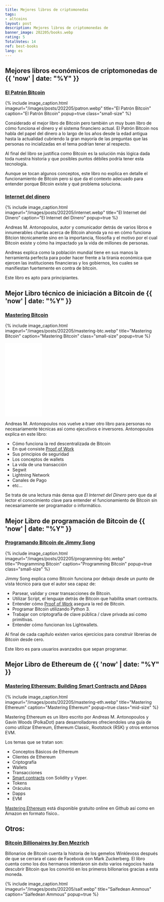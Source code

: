 ```yaml
---
title: Mejores libros de criptomonedas 
tags:
- altcoins
layout: post
description: Mejores libros de criptomonedas de 
banner_image: 202205/books.webp
rating: 5
TotalVotes: 14
ref: best-books
lang: es
---
```


<style>
.mid-size {
	width:  50%;
}
.small-size {
	width:  30%;
}
.mid-height {
	max-width: 400px;
}
</style>

## Mejores libros económicos de criptomonedas de {{ 'now' | date: "%Y" }}

### <a rel="nofollow" href="https://amzn.to/3wwlJ7U" >El Patrón Bitcoin</a>

{% include image_caption.html imageurl="/images/posts/202205/patron.webp" title="El Patrón Bitcoin" caption="El Patrón Bitcoin" popup=true class="small-size" %}

Considerado el mejor libro de Bitcoin pero también un muy buen libro de cómo funciona el dinero y el sistema financiero actual. El Patrón Bitcoin nos habla del papel del dinero a lo largo de los años desde la edad antigua hasta la actualidad cubriendo la gran mayoría de las preguntas que las personas no incializadas en el tema podrían tener al respecto.

Al final del libro se justifica como Bitcoin es la solución más lógica dada toda nuestra historia y que posibles puntos débiles podría tener esta tecnología.

Aunque se tocan algunos conceptos, este libro no explica en detalle el funcionamiento de Bitcoin pero si que da el contexto adecuado para entender porque Bitcoin existe y qué problema soluciona.

### <a rel="nofollow" href="https://amzn.to/39mQSCW" >Internet del dinero</a>

{% include image_caption.html imageurl="/images/posts/202205/internet.webp" title="El Internet del Dinero" caption="El Internet del Dinero" popup=true  %}

Andreas M. Antonopoulos, autor y comunicador detrás de varios libros e innumerables charlas acerca de Bitcoin ahonda ya no en cómo funciona Bitcion técnicamente sino en la importancia, filosofía y el motivo por el cual Bitcoin existe y cómo ha impactado ya la vida de millones de personas.

Andreas explica como la población mundial tiene en sus manos la herramienta perfecta para poder hacer frente a la tirania económica que ejercen las instituciones financieras y los gobiernos, los cuales se manifiestan fuertemente en contra de bitcoin.

Este libro es apto para principiantes.

## Mejor Libro técnico de iniciación a Bitcoin de {{ 'now' | date: "%Y" }}

### <a rel="nofollow" href="https://amzn.to/3wfsLzb" >Mastering Bitcoin</a>

{% include image_caption.html imageurl="/images/posts/202205/mastering-btc.webp" title="Mastering Bitcoin" caption="Mastering Bitcoin" class="small-size" popup=true %}

<iframe sandbox="allow-popups allow-scripts allow-modals allow-forms allow-same-origin" style="width:120px;height:240px;" marginwidth="0" marginheight="0" scrolling="no" frameborder="0" src="//rcm-eu.amazon-adsystem.com/e/cm?lt1=_blank&bc1=000000&IS2=1&bg1=FFFFFF&fc1=000000&lc1=0000FF&t=danniebgoode-21&language=es_ES&o=30&p=8&l=as4&m=amazon&f=ifr&ref=as_ss_li_til&asins=B071K7FCD4&linkId=ca0347b8c83aef16893942f40e8f086a"></iframe>

Andreas M. Antonopoulos nos vuelve a traer otro libro para personas no necesariamente técnicas así como ejecutivos e inversores. Antonopoulos explica en este libro:
- Cómo funciona la red descentralizada de Bitcoin
- En qué consiste [Proof of Work](/que-es-proof-of-work/)
- Sus principios de seguridad
- Los conceptos de wallets
- La vida de una transacción
- Segwit
- Lightning Network
- Canales de Pago
- etc...

Se trata de una lectura más densa que *El Internet del Dinero* pero que da al lector el conocimiento clave para entender el funcionamiento de Bitcoin sin necesariamente ser programador o informático.

## Mejor Libro de programación de Bitcoin de {{ 'now' | date: "%Y" }}

### <a rel="nofollow" href="https://amzn.to/3a3oZjK" >Programando Bitcoin de Jimmy Song</a>

{% include image_caption.html imageurl="/images/posts/202205/programming-btc.webp" title="Programming Bitcoin" caption="Programming Bitcoin" popup=true class="small-size" %}

Jimmy Song explica como Bitcoin funciona por debajo desde un punto de vista técnico para que el autor sea capaz de:

- Parsear, validar y crear transacciones de Bitcoin.
- Utilizar Script, el lenguaje detrás de Bitcoin que habilita smart contracts.
- Entender cómo [Proof of Work](/que-es-proof-of-work/) asegura la red de Bitcoin.
- Programar Bitcoin utilizando Python 3.
- Trabajar con criptografía de clave pública / clave privada así como primitivas.
- Entender cómo  funcionan los Lightwallets.

Al final de cada capítulo existen varios ejercicios para construir librerias de Bitcoin desde cero.

Este libro es para usuarios avanzados que sepan programar.

## Mejor Libro de Ethereum de {{ 'now' | date: "%Y" }}

### <a rel="nofollow" href="https://amzn.to/3yDs7gp" >Mastering Ethereum: Building Smart Contracts and DApps</a>

{% include image_caption.html imageurl="/images/posts/202205/mastering-eth.webp" title="Mastering Ethereum" caption="Mastering Ethereum" popup=true class="mid-size" %}

Mastering Ethereum es un libro escrito por Andreas M. Antonopoulos y Gavin Woods (PolkaDot) para desarrolladores ofreciendoles una guía de como utilizar Ethereum, Ethereum Classic, Rootstock (RSK) y otros entornos EVM.

Los temas que se tratan son:
- Conceptos Básicos de Ethereum
- Clientes de Ethereum
- Criptografía
- Wallets
- Transacciones
- [Smart contracts](/que-es-un-smart-contract/) con Solidity y Vyper.
- Tokens
- Oráculos
- Dapps
- EVM

<a rel="nofollow" href="https://github.com/ethereumbook/ethereumbook">Mastering Ethereum</a> está disponible gratuito online en Github así como en Amazon en formato físico..

## Otros:

### <a rel="nofollow" href="https://amzn.to/3yI2Stk" >Bitcoin Billionaires by Ben Mezrich</a>

Billonarios de Bitcoin cuenta la historia de los gemelos Winklevoss después de que se cerrara el caso de Facebook con Mark Zuckerberg. El libro cuenta como los dos hermanos intentaron sin éxito varios negocios hasta descubrir Bitcoin que los convirtió en los primeros billonarios gracias a esta moneda.

{% include image_caption.html imageurl="/images/posts/202205/saif.webp" title="Saifedean Ammous" caption="Saifedean Ammous" popup=true %}